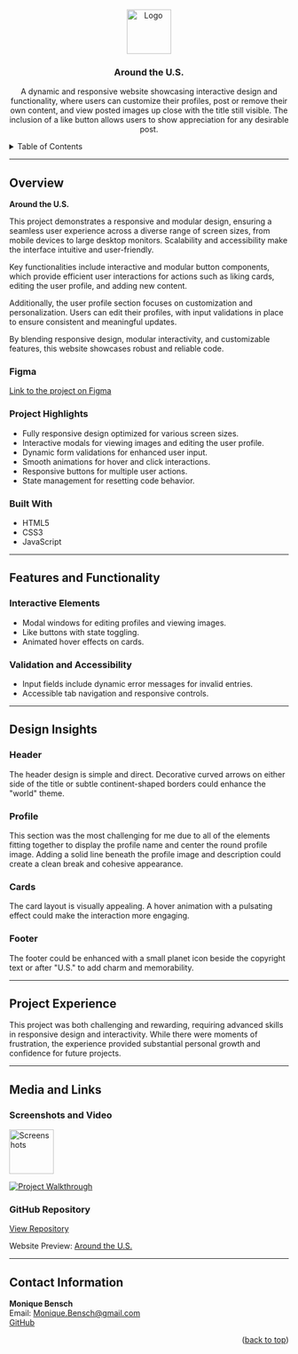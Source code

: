 <a id="readme-top"></a>

<br />
<div align="center">
  <a href="https://github.com/Zevae/se_project_aroundtheus">
    <img src="favicon.ico" alt="Logo" width="80" height="80">
  </a>

<h3 align="center">Around the U.S.</h3>

  <p align="center">
    A dynamic and responsive website showcasing interactive design and functionality, where users can customize their profiles, post or remove their own content, and view posted images up close with the title still visible. The inclusion of a like button allows users to show appreciation for any desirable post.
    <br />
  </p>
</div>

<details>
  <summary>Table of Contents</summary>
  <ol>
    <li>
      <a href="#overview">Overview</a>
      <ul>
        <li><a href="#figma">Figma</a></li>
        <li><a href="#project-highlights">Project Highlights</a></li>
        <li><a href="#built-with">Built With</a></li>
      </ul>
    </li>
    <li>
      <a href="#features-and-functionality">Features and Functionality</a>
      <ul>
        <li><a href="#interactive-elements">Interactive Elements</a></li>
        <li><a href="#validation-and-accessibility">Validation and Accessibility</a></li>
      </ul>
    </li>
    <li>
      <a href="#design-insights">Design Insights</a>
      <ul>
        <li><a href="#header">Header</a></li>
        <li><a href="#profile">Profile</a></li>
        <li><a href="#cards">Cards</a></li>
        <li><a href="#footer">Footer</a></li>
      </ul>
    </li>
    <li><a href="#project-experience">Project Experience</a></li>
    <li><a href="#media-and-links">Media and Links</a>
      <ul>
        <li><a href="#screenshots-and-video">Screenshots and Video</a></li>
        <li><a href="#github-repository">GitHub Repository</a></li>
      </ul>
    </li>
    <li><a href="#contact-information">Contact Information</a></li>
  </ol>
</details>

---

## Overview

**Around the U.S.**

This project demonstrates a responsive and modular design, ensuring a seamless user experience across a diverse range of screen sizes, from mobile devices to large desktop monitors. Scalability and accessibility make the interface intuitive and user-friendly.

Key functionalities include interactive and modular button components, which provide efficient user interactions for actions such as liking cards, editing the user profile, and adding new content.

Additionally, the user profile section focuses on customization and personalization. Users can edit their profiles, with input validations in place to ensure consistent and meaningful updates.

By blending responsive design, modular interactivity, and customizable features, this website showcases robust and reliable code.

### Figma

[Link to the project on Figma](https://www.figma.com/design/05izwsCh3F3UsBmHfHhUFQ/Sprint-6%3A-Around-The-U.S.?node-id=0-1&p=f)

### Project Highlights

- Fully responsive design optimized for various screen sizes.
- Interactive modals for viewing images and editing the user profile.
- Dynamic form validations for enhanced user input.
- Smooth animations for hover and click interactions.
- Responsive buttons for multiple user actions.
- State management for resetting code behavior.

### Built With

- HTML5
- CSS3
- JavaScript

---

## Features and Functionality

### Interactive Elements

- Modal windows for editing profiles and viewing images.
- Like buttons with state toggling.
- Animated hover effects on cards.

### Validation and Accessibility

- Input fields include dynamic error messages for invalid entries.
- Accessible tab navigation and responsive controls.

---

## Design Insights

### Header
The header design is simple and direct. Decorative curved arrows on either side of the title or subtle continent-shaped borders could enhance the "world" theme.

### Profile
This section was the most challenging for me due to all of the elements fitting together to display the profile name and center the round profile image. Adding a solid line beneath the profile image and description could create a clean break and cohesive appearance.

### Cards
The card layout is visually appealing. A hover animation with a pulsating effect could make the interaction more engaging.

### Footer
The footer could be enhanced with a small planet icon beside the copyright text or after "U.S." to add charm and memorability.

---

## Project Experience

This project was both challenging and rewarding, requiring advanced skills in responsive design and interactivity. While there were moments of frustration, the experience provided substantial personal growth and confidence for future projects.

---

## Media and Links

### Screenshots and Video

 <a href="https://drive.google.com/file/d/1Tf-Uvsnfdy4oV1gipHYR87fH2gEMh48R/view?usp=sharing">
    <img src="https://drive.google.com/file/d/1Tf-Uvsnfdy4oV1gipHYR87fH2gEMh48R/view?usp=sharing" alt="Screenshots" width="80" height="80">
  </a>

[![Project Walkthrough](https://via.placeholder.com/728x90.png?text=Video+Preview)](https://drive.google.com/file/d/1Z6MVICxD-RPWHPkb82AUPaoBsgLHTW11/view?usp=sharing)

### GitHub Repository

[View Repository](https://github.com/Zevae/se_project_aroundtheus)

Website Preview: [Around the U.S.](https://zevae.github.io/se_project_aroundtheus/)

---

## Contact Information

**Monique Bensch**  
Email: [Monique.Bensch@gmail.com](mailto:Monique.Bensch@gmail.com)  
[GitHub](https://github.com/Zevae)

<p align="right">(<a href="#readme-top">back to top</a>)</p>
